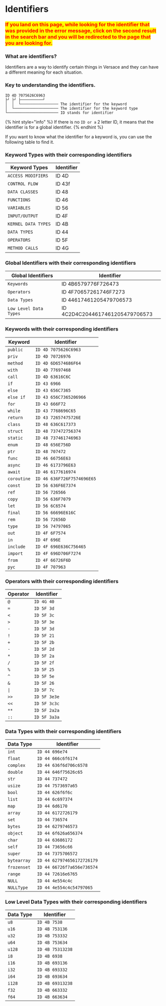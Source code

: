 # Identifiers

### <mark style="color:red;">If you land on this page, while looking for the identifier that was provided in the error message, click on the second result in the search bar and you will be redirected to the page that you are looking for.</mark>

### What are identifiers?

Identifiers are a way to identify certain things in Versace and they can have a different meaning for each situation.

### Key to understanding the identifiers.

```
ID 4D 7075626C6963
├┘ ├┘ ├──────────┘
│  │  └───────────────── The identifier for the keyword
│  └──────────────────── The identifier for the keyword type
└─────────────────────── ID stands for identifier
```

{% hint style="info" %}
If there is no `ID or a` 2 letter ID, it means that the identifier is for a global identifier.
{% endhint %}

If you want to know what the identifier for a keyword is, you can use the following table to find it.

### Keyword Types with their corresponding identifiers

| Keyword Types       | Identifier |
| ------------------- | ---------- |
| `ACCESS MODIFIERS`  | ID 4D      |
| `CONTROL FLOW`      | ID 43f     |
| `DATA CLASSES`      | ID 48      |
| `FUNCTIONS`         | ID 46      |
| `VARIABLES`         | ID 56      |
| `INPUT/OUTPUT`      | ID 4F      |
| `KERNEL DATA TYPES` | ID 4B      |
| `DATA TYPES`        | ID 44      |
| `OPERATORS`         | ID 5F      |
| `METHOD CALLS`      | ID 4G      |

### Global Identifiers with their corresponding identifiers

| Global Identifiers     | Identifier                      |
| ---------------------- | ------------------------------- |
| `Keywords`             | ID 4B6579776F726473             |
| `Operators`            | ID 4F70657261746F7273           |
| `Data Types`           | ID 44617461205479706573         |
| `Low Level Data Types` | ID 4C2D4C2044617461205479706573 |

### Keywords with their corresponding identifiers

| Keyword     | Identifier                 |
| ----------- | -------------------------- |
| `public`    | `ID 4D 7075626C6963`       |
| `priv`      | `ID 4D 70726976`           |
| `method`    | `ID 4D 6D6574686F64`       |
| `with`      | `ID 4D 77697468`           |
| `call`      | `ID 4D 63616C6C`           |
| `if`        | `ID 43 6966`               |
| `else`      | `ID 43 656C7365`           |
| `else if`   | `ID 43 656C7365206966`     |
| `for`       | `ID 43 666F72`             |
| `while`     | `ID 43 7768696C65`         |
| `return`    | `ID 43 72657475726E`       |
| `class`     | `ID 48 636C617373`         |
| `struct`    | `ID 48 737472756374`       |
| `static`    | `ID 48 737461746963`       |
| `enum`      | `ID 48 656E756D`           |
| `ptr`       | `ID 48 707472`             |
| `func`      | `ID 46 66756E63`           |
| `async`     | `ID 46 6173796E63`         |
| `await`     | `ID 46 6177616974`         |
| `coroutine` | `ID 46 636F726F7574696E65` |
| `const`     | `ID 56 636F6E7374`         |
| `ref`       | `ID 56 726566`             |
| `copy`      | `ID 56 636F7079`           |
| `let`       | `ID 56 6C6574`             |
| `final`     | `ID 56 66696E616C`         |
| `rem`       | `ID 56 72656D`             |
| `type`      | `ID 56 74797065`           |
| `out`       | `ID 4F 6F7574`             |
| `in`        | `ID 4F 696E`               |
| `include`   | `ID 4F 696E636C756465`     |
| `import`    | `ID 4F 696D706F7274`       |
| `from`      | `ID 4F 66726F6D`           |
| `pyc`       | `ID 4F 707963`             |

### Operators with their corresponding identifiers

| Operator | Identifier   |
| -------- | ------------ |
| `@`      | `ID 4G 40`   |
| `=`      | `ID 5F 3d`   |
| `<`      | `ID 5F 3c`   |
| `>`      | `ID 5F 3e`   |
| `-`      | `ID 5F 3d`   |
| `!`      | `ID 5F 21`   |
| `+`      | `ID 5F 2b`   |
| `-`      | `ID 5F 2d`   |
| `*`      | `ID 5F 2a`   |
| `/`      | `ID 5F 2f`   |
| `%`      | `ID 5F 25`   |
| `^`      | `ID 5F 5e`   |
| `&`      | `ID 5F 26`   |
| `\|`     | `ID 5F 7c`   |
| `>>`     | `ID 5F 3e3e` |
| `<<`     | `ID 5F 3c3c` |
| `**`     | `ID 5F 2a2a` |
| `::`     | `ID 5F 3a3a` |

### Data Types with their corresponding identifiers

| Data Type   | Identifier                 |
| ----------- | -------------------------- |
| `int`       | `ID 44 696e74`             |
| `float`     | `ID 44 666c6f6174`         |
| `complex`   | `ID 44 636f6d706c6578`     |
| `double`    | `ID 44 646f75626c65`       |
| `str`       | `ID 44 737472`             |
| `usize`     | `ID 44 7573697a65`         |
| `bool`      | `ID 44 626f6f6c`           |
| `list`      | `ID 44 6c697374`           |
| `map`       | `ID 44 6d6170`             |
| `array`     | `ID 44 6172726179`         |
| `set`       | `ID 44 736574`             |
| `bytes`     | `ID 44 6279746573`         |
| `object`    | `ID 44 6f626a656374`       |
| `char`      | `ID 44 63686172`           |
| `self`      | `ID 44 73656c66`           |
| `super`     | `ID 44 7375706572`         |
| `bytearray` | `ID 44 627974656172726179` |
| `frozenset` | `ID 44 66726f7a656e736574` |
| `range`     | `ID 44 72616e6765`         |
| `NULL`      | `ID 44 4e554c4c`           |
| `NULLType`  | `ID 44 4e554c4c54797065`   |

### Low Level Data Types with their corresponding identifiers

| Data Type | Identifier       |
| --------- | ---------------- |
| `u8`      | `ID 4B 7538`     |
| `u16`     | `ID 4B 753136`   |
| `u32`     | `ID 4B 753332`   |
| `u64`     | `ID 4B 753634`   |
| `u128`    | `ID 4B 75313238` |
| `i8`      | `ID 4B 6938`     |
| `i16`     | `ID 4B 693136`   |
| `i32`     | `ID 4B 693332`   |
| `i64`     | `ID 4B 693634`   |
| `i128`    | `ID 4B 69313238` |
| `f32`     | `ID 4B 663332`   |
| `f64`     | `ID 4B 663634`   |
